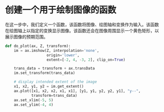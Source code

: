 # 创建一个用于绘制图像的函数

在这一步中，我们定义一个函数，该函数将图像、绘图轴和变换作为输入。该函数在绘图轴上以指定的变换显示图像。该函数还会在图像周围显示一个黄色矩形，以展示图像的预期范围。

```python
def do_plot(ax, Z, transform):
    im = ax.imshow(Z, interpolation='none',
                   origin='lower',
                   extent=[-2, 4, -3, 2], clip_on=True)

    trans_data = transform + ax.transData
    im.set_transform(trans_data)

    # display intended extent of the image
    x1, x2, y1, y2 = im.get_extent()
    ax.plot([x1, x2, x2, x1, x1], [y1, y1, y2, y2, y1], "y--",
            transform=trans_data)
    ax.set_xlim(-5, 5)
    ax.set_ylim(-4, 4)
```
